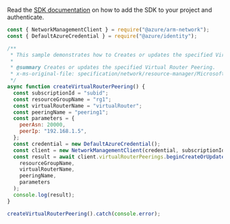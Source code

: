Read the [SDK documentation](https://github.com/Azure/azure-sdk-for-js/blob/%40azure%2Farm-network_28.0.0/sdk/network/arm-network/README.md) on how to add the SDK to your project and authenticate.

```javascript
const { NetworkManagementClient } = require("@azure/arm-network");
const { DefaultAzureCredential } = require("@azure/identity");

/**
 * This sample demonstrates how to Creates or updates the specified Virtual Router Peering.
 *
 * @summary Creates or updates the specified Virtual Router Peering.
 * x-ms-original-file: specification/network/resource-manager/Microsoft.Network/stable/2021-08-01/examples/VirtualRouterPeeringPut.json
 */
async function createVirtualRouterPeering() {
  const subscriptionId = "subid";
  const resourceGroupName = "rg1";
  const virtualRouterName = "virtualRouter";
  const peeringName = "peering1";
  const parameters = {
    peerAsn: 20000,
    peerIp: "192.168.1.5",
  };
  const credential = new DefaultAzureCredential();
  const client = new NetworkManagementClient(credential, subscriptionId);
  const result = await client.virtualRouterPeerings.beginCreateOrUpdateAndWait(
    resourceGroupName,
    virtualRouterName,
    peeringName,
    parameters
  );
  console.log(result);
}

createVirtualRouterPeering().catch(console.error);
```
